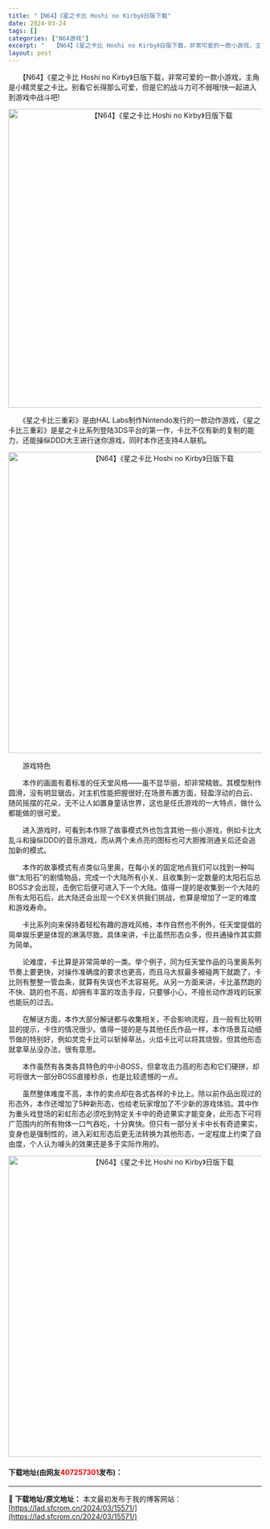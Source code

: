 ```yaml
---
title: "【N64】《星之卡比 Hoshi no Kirby》日版下载"
date: 2024-03-24
tags: []
categories: ["N64游戏"]
excerpt: "　　【N64】《星之卡比 Hoshi no Kirby》日版下载，非常可爱的一款小游戏，主角是小精灵星之卡比。别看它长得那么可爱，但是它的战斗力可不弱哦!快一起进入到游戏中战斗吧! 　　《星之卡比三重彩》是由HAL Labs制作Nintendo发行的一款动作游戏，《星之卡比三重彩》是星之卡比系列登陆&hellip;"
layout: post
---
```


 <p>　　【N64】《星之卡比 Hoshi no Kirby》日版下载，非常可爱的一款小游戏，主角是小精灵星之卡比。别看它长得那么可爱，但是它的战斗力可不弱哦!快一起进入到游戏中战斗吧!</p> <p align="center"><img align="" border="0" src="https://lad.sfcrom.cn/wp-content/uploads/2024/03/20240324_66003c9499177.png" width="594" alt="【N64】《星之卡比 Hoshi no Kirby》日版下载" /></p> <p>　　《星之卡比三重彩》是由HAL Labs制作Nintendo发行的一款动作游戏，《星之卡比三重彩》是星之卡比系列登陆3DS平台的第一作，卡比不仅有新的复制的能力，还能操纵DDD大王进行迷你游戏，同时本作还支持4人联机。</p> <p align="center"><img align="" border="0" src="https://lad.sfcrom.cn/wp-content/uploads/2024/03/20240324_66003c95cb2af.png" width="599" alt="【N64】《星之卡比 Hoshi no Kirby》日版下载" /></p> <p>　　游戏特色</p> <p>　　本作的画面有着标准的任天堂风格&mdash;&mdash;虽不显华丽，却非常精致。其模型制作圆滑，没有明显锯齿，对主机性能把握很好;在场景布置方面，轻盈浮动的白云、随风摇摆的花朵，无不让人如置身童话世界，这也是任氏游戏的一大特点，做什么都能做的很可爱。</p> <p>　　进入游戏时，可看到本作除了故事模式外也包含其他一些小游戏，例如卡比大乱斗和操纵DDD的音乐游戏，而从两个未点亮的图标也可大胆推测通关后还会追加新的模式。</p> <p>　　本作的故事模式有点类似马里奥，在每小关的固定地点我们可以找到一种叫做&ldquo;太阳石&rdquo;的剧情物品，完成一个大陆所有小关、且收集到一定数量的太阳石后总BOSS才会出现，击倒它后便可进入下一个大陆。值得一提的是收集到一个大陆的所有太阳石后，此大陆还会出现一个EX关供我们挑战，也算是增加了一定的难度和游戏寿命。</p> <p>　　卡比系列向来保持着轻松有趣的游戏风格，本作自然也不例外，任天堂提倡的简单娱乐更是体现的淋漓尽致。具体来讲，卡比虽然形态众多，但共通操作其实颇为简单。</p> <p>　　论难度，卡比算是非常简单的一类。举个例子，同为任天堂作品的马里奥系列节奏上要更快，对操作准确度的要求也更高，而且马大叔最多被碰两下就跪了，卡比则有整整一管血条，就算有失误也不太容易死。从另一方面来讲，卡比虽然跑的不快、跳的也不高，却拥有丰富的攻击手段，只要够小心，不擅长动作游戏的玩家也能玩的过去。</p> <p>　　在解谜方面，本作大部分解谜都与收集相关，不会影响流程，且一般有比较明显的提示，卡住的情况很少。值得一提的是与其他任氏作品一样，本作场景互动细节做的特别好，例如灵克卡比可以斩掉草丛，火焰卡比可以将其烧毁，但其他形态就拿草丛没办法，很有意思。</p> <p>　　本作虽然有各类各具特色的中小BOSS，但拿攻击力高的形态和它们硬拼，却可将很大一部分BOSS直接秒杀，也是比较遗憾的一点。</p> <p>　　虽然整体难度不高，本作的卖点却在各式各样的卡比上。除以前作品出现过的形态外，本作还增加了5种新形态，也给老玩家增加了不少新的游戏体验。其中作为重头戏登场的彩虹形态必须吃到特定关卡中的奇迹果实才能变身，此形态下可将广范围内的所有物体一口气吞吃，十分爽快。但只有一部分关卡中长有奇迹果实，变身也是强制性的，进入彩虹形态后更无法转换为其他形态，一定程度上约束了自由度，个人认为噱头的效果还是多于实际作用的。</p> <p align="center"><img align="" border="0" src="https://lad.sfcrom.cn/wp-content/uploads/2024/03/20240324_66003c9728616.png" width="599" alt="【N64】《星之卡比 Hoshi no Kirby》日版下载" /></p> <p><h4>下载地址(由网友<font color="red">407257301</font>发布)：</h4></p> 

---
📖 **下载地址/原文地址：** 本文最初发布于我的博客网站：[https://lad.sfcrom.cn/2024/03/15571/](https://lad.sfcrom.cn/2024/03/15571/)
